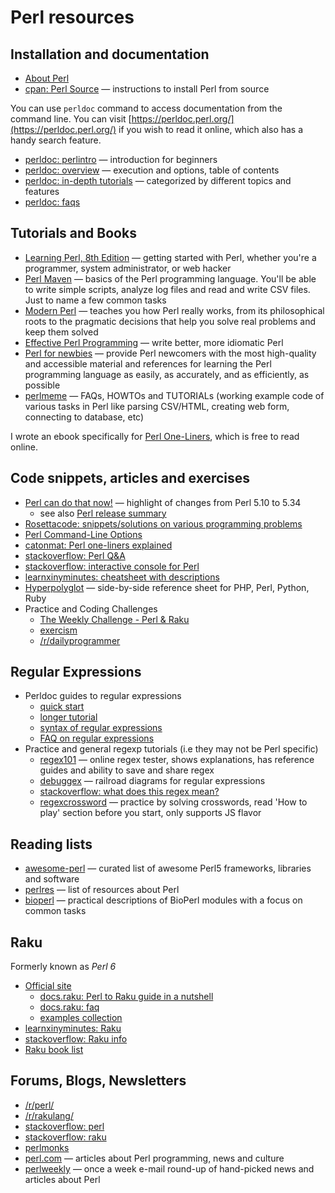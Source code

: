 # Perl resources

## Installation and documentation

* [About Perl](https://www.perl.org/about.html)
* [cpan: Perl Source](https://www.cpan.org/src/README.html) — instructions to install Perl from source

You can use `perldoc` command to access documentation from the command line. You can visit [https://perldoc.perl.org/](https://perldoc.perl.org/) if you wish to read it online, which also has a handy search feature.

* [perldoc: perlintro](https://perldoc.perl.org/perlintro) — introduction for beginners
* [perldoc: overview](https://perldoc.perl.org/perl#Overview) — execution and options, table of contents
* [perldoc: in-depth tutorials](https://perldoc.perl.org/perl#Tutorials) — categorized by different topics and features
* [perldoc: faqs](https://perldoc.perl.org/perlfaq)

## Tutorials and Books

* [Learning Perl, 8th Edition](https://www.oreilly.com/library/view/learning-perl-8th/9781492094944/) — getting started with Perl, whether you're a programmer, system administrator, or web hacker
* [Perl Maven](https://perlmaven.com/perl-tutorial) — basics of the Perl programming language. You'll be able to write simple scripts, analyze log files and read and write CSV files. Just to name a few common tasks
* [Modern Perl](http://modernperlbooks.com/books/modern_perl_2016/) — teaches you how Perl really works, from its philosophical roots to the pragmatic decisions that help you solve real problems and keep them solved
* [Effective Perl Programming](https://www.effectiveperlprogramming.com/about/) — write better, more idiomatic Perl
* [Perl for newbies](https://perl-begin.org/tutorials/perl-for-newbies/) — provide Perl newcomers with the most high-quality and accessible material and references for learning the Perl programming language as easily, as accurately, and as efficiently, as possible
* [perlmeme](http://perlmeme.org/start_here/index.html) — FAQs, HOWTOs and TUTORIALs (working example code of various tasks in Perl like parsing CSV/HTML, creating web form, connecting to database, etc)

I wrote an ebook specifically for [Perl One-Liners](https://learnbyexample.github.io/learn_perl_oneliners/), which is free to read online.

## Code snippets, articles and exercises

* [Perl can do that now!](https://phoenixtrap.com/2021/05/25/perl-can-do-that-now/) — highlight of changes from Perl 5.10 to 5.34
    * see also [Perl release summary](https://sheet.shiar.nl/perl/)
* [Rosettacode: snippets/solutions on various programming problems](https://rosettacode.org/wiki/Category:Perl)
* [Perl Command-Line Options](https://www.perl.com/pub/2004/08/09/commandline.html/)
* [catonmat: Perl one-liners explained](https://catonmat.net/perl-one-liners-explained-part-one)
* [stackoverflow: Perl Q&A](https://stackoverflow.com/questions/tagged/perl?sort=votes&pageSize=15)
* [stackoverflow: interactive console for Perl](https://stackoverflow.com/q/73667/4082052)
* [learnxinyminutes: cheatsheet with descriptions](https://learnxinyminutes.com/docs/perl/)
* [Hyperpolyglot](https://perl-begin.org/tutorials/hyperpolyglot/sheet1.html) — side-by-side reference sheet for PHP, Perl, Python, Ruby
* Practice and Coding Challenges
    * [The Weekly Challenge - Perl & Raku](https://theweeklychallenge.org/)
    * [exercism](https://exercism.org/tracks/perl5)
    * [/r/dailyprogrammer](https://old.reddit.com/r/dailyprogrammer)

## Regular Expressions

* Perldoc guides to regular expressions
    * [quick start](https://perldoc.perl.org/perlrequick)
    * [longer tutorial](https://perldoc.perl.org/perlretut)
    * [syntax of regular expressions](https://perldoc.perl.org/perlre)
    * [FAQ on regular expressions](https://perldoc.perl.org/perlfaq#perlfaq6:-Regular-Expressions)
* Practice and general regexp tutorials (i.e they may not be Perl specific)
    * [regex101](https://regex101.com/) — online regex tester, shows explanations, has reference guides and ability to save and share regex
    * [debuggex](https://www.debuggex.com) — railroad diagrams for regular expressions
    * [stackoverflow: what does this regex mean?](https://stackoverflow.com/q/22937618/4082052)
    * [regexcrossword](https://regexcrossword.com/) — practice by solving crosswords, read 'How to play' section before you start, only supports JS flavor

## Reading lists

* [awesome-perl](https://github.com/hachiojipm/awesome-perl) — curated list of awesome Perl5 frameworks, libraries and software
* [perlres](https://github.com/thibaultduponchelle/perlres) — list of resources about Perl
* [bioperl](https://bioperl.org/howtos/index.html) — practical descriptions of BioPerl modules with a focus on common tasks

## Raku

Formerly known as *Perl 6*

* [Official site](https://www.raku.org/)
	* [docs.raku: Perl to Raku guide in a nutshell](https://docs.raku.org/language/5to6-nutshell)
    * [docs.raku: faq](https://docs.raku.org/language/faq)
	* [examples collection](https://examples.p6c.dev/index.html)
* [learnxinyminutes: Raku](https://learnxinyminutes.com/docs/raku/)
* [stackoverflow: Raku info](https://stackoverflow.com/tags/raku/info)
* [Raku book list](https://perl6book.com/)

## Forums, Blogs, Newsletters

* [/r/perl/](https://old.reddit.com/r/perl/)
* [/r/rakulang/](https://old.reddit.com/r/rakulang/)
* [stackoverflow: perl](https://stackoverflow.com/tags/perl)
* [stackoverflow: raku](https://stackoverflow.com/tags/raku)
* [perlmonks](https://perlmonks.org/)
* [perl.com](https://www.perl.com/) — articles about Perl programming, news and culture
* [perlweekly](https://perlweekly.com/) — once a week e-mail round-up of hand-picked news and articles about Perl

